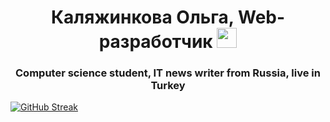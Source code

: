 <h1 align="center"> Каляжинкова Ольга, Web-разработчик 
<img src="https://github.com/blackcater/blackcater/raw/main/images/Hi.gif" height="32"/></h1>
<h3 align="center">Computer science student, IT news writer from Russia, live in Turkey </h3>

[![GitHub Streak](https://github-readme-streak-stats.herokuapp.com/?user=Kalyazhinkova)](https://git.io/streak-stats)
